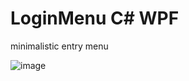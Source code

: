 # LoginMenu C# WPF
minimalistic entry menu

![image](https://github.com/L1nixhvh/LoginMenu/assets/144627294/2c8cbdd3-cce5-4cae-84f2-515dd881b14f)
